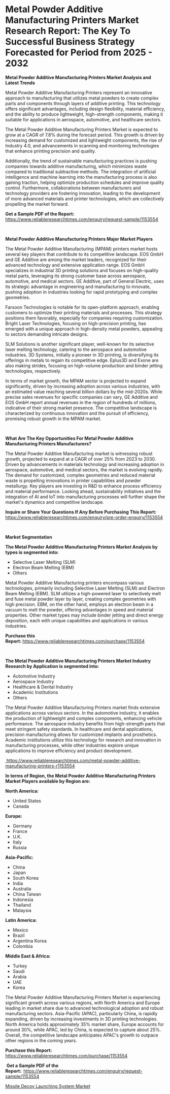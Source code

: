 <p><h1>Metal Powder Additive Manufacturing Printers Market Research Report: The Key To Successful Business Strategy Forecasted for Period from 2025 - 2032</h1></p><p><strong>Metal Powder Additive Manufacturing Printers Market Analysis and Latest Trends</strong></p>
<p><p>Metal Powder Additive Manufacturing Printers represent an innovative approach to manufacturing that utilizes metal powders to create complex parts and components through layers of additive printing. This technology offers significant advantages, including design flexibility, material efficiency, and the ability to produce lightweight, high-strength components, making it suitable for applications in aerospace, automotive, and healthcare sectors.</p><p>The Metal Powder Additive Manufacturing Printers Market is expected to grow at a CAGR of 7.8% during the forecast period. This growth is driven by increasing demand for customized and lightweight components, the rise of Industry 4.0, and advancements in scanning and monitoring technologies that enhance printing precision and quality. </p><p>Additionally, the trend of sustainable manufacturing practices is pushing companies towards additive manufacturing, which minimizes waste compared to traditional subtractive methods. The integration of artificial intelligence and machine learning into the manufacturing process is also gaining traction, helping optimize production schedules and improve quality control. Furthermore, collaborations between manufacturers and technology providers are fostering innovation, leading to the development of more advanced materials and printer technologies, which are collectively propelling the market forward.</p></p>
<p><strong>Get a Sample PDF of the Report:&nbsp;</strong> <a href="https://www.reliableresearchtimes.com/enquiry/request-sample/1153554?utm_campaign=2464&utm_medium=2&utm_source=Github&utm_content=ia&utm_term=12042025&utm_id=metal-powder-additive-manufacturing-printers">https://www.reliableresearchtimes.com/enquiry/request-sample/1153554</a></p>
<p>&nbsp;</p>
<p><strong>Metal Powder Additive Manufacturing Printers Major Market Players</strong></p>
<p><p>The Metal Powder Additive Manufacturing (MPAM) printers market hosts several key players that contribute to its competitive landscape. EOS GmbH and GE Additive are among the market leaders, recognized for their advanced technology and extensive application range. EOS GmbH specializes in industrial 3D printing solutions and focuses on high-quality metal parts, leveraging its strong customer base across aerospace, automotive, and medical sectors. GE Additive, part of General Electric, uses its strategic advantage in engineering and manufacturing to innovate, pushing adoption in industries looking for rapid prototyping and complex geometries.</p><p>Farsoon Technologies is notable for its open-platform approach, enabling customers to optimize their printing materials and processes. This strategy positions them favorably, especially for companies requiring customization. Bright Laser Technologies, focusing on high-precision printing, has emerged with a unique approach in high-density metal powders, appealing to sectors demanding intricate designs.</p><p>SLM Solutions is another significant player, well-known for its selective laser melting technology, catering to the aerospace and automotive industries. 3D Systems, initially a pioneer in 3D printing, is diversifying its offerings in metals to regain its competitive edge. Eplus3D and Exone are also making strides, focusing on high-volume production and binder jetting technologies, respectively.</p><p>In terms of market growth, the MPAM sector is projected to expand significantly, driven by increasing adoption across various industries, with an estimated value reaching several billion dollars by the mid-2020s. While precise sales revenues for specific companies can vary, GE Additive and EOS GmbH report annual revenues in the region of hundreds of millions, indicative of their strong market presence. The competitive landscape is characterized by continuous innovation and the pursuit of efficiency, promising robust growth in the MPAM market.</p></p>
<p>&nbsp;</p>
<p><strong>What Are The Key Opportunities For Metal Powder Additive Manufacturing Printers Manufacturers?</strong></p>
<p><p>The Metal Powder Additive Manufacturing market is witnessing robust growth, projected to expand at a CAGR of over 25% from 2023 to 2030. Driven by advancements in materials technology and increasing adoption in aerospace, automotive, and medical sectors, the market is evolving rapidly. The demand for customized, complex geometries and reduced material waste is propelling innovations in printer capabilities and powder metallurgy. Key players are investing in R&D to enhance process efficiency and material performance. Looking ahead, sustainability initiatives and the integration of AI and IoT into manufacturing processes will further shape the market's dynamics and competitive landscape.</p></p>
<p><strong>Inquire or Share Your Questions If Any Before Purchasing This Report:</strong> <a href="https://www.reliableresearchtimes.com/enquiry/pre-order-enquiry/1153554?utm_campaign=2464&utm_medium=2&utm_source=Github&utm_content=ia&utm_term=12042025&utm_id=metal-powder-additive-manufacturing-printers">https://www.reliableresearchtimes.com/enquiry/pre-order-enquiry/1153554</a></p>
<p>&nbsp;</p>
<p><strong>Market Segmentation</strong></p>
<p><strong>The Metal Powder Additive Manufacturing Printers Market Analysis by types is segmented into:</strong></p>
<p><ul><li>Selective Laser Melting (SLM)</li><li>Electron Beam Melting (EBM)</li><li>Others</li></ul></p>
<p><p>Metal Powder Additive Manufacturing printers encompass various technologies, primarily including Selective Laser Melting (SLM) and Electron Beam Melting (EBM). SLM utilizes a high-powered laser to selectively melt and fuse metal powder layer by layer, creating complex geometries with high precision. EBM, on the other hand, employs an electron beam in a vacuum to melt the powder, offering advantages in speed and material properties. Other market types may include binder jetting and direct energy deposition, each with unique capabilities and applications in various industries.</p></p>
<p><strong>Purchase this Report:&nbsp;</strong><a href="https://www.reliableresearchtimes.com/purchase/1153554?utm_campaign=2464&utm_medium=2&utm_source=Github&utm_content=ia&utm_term=12042025&utm_id=metal-powder-additive-manufacturing-printers">https://www.reliableresearchtimes.com/purchase/1153554</a></p>
<p>&nbsp;</p>
<p><strong>The Metal Powder Additive Manufacturing Printers Market Industry Research by Application is segmented into:</strong></p>
<p><ul><li>Automotive Industry</li><li>Aerospace Industry</li><li>Healthcare & Dental Industry</li><li>Academic Institutions</li><li>Others</li></ul></p>
<p><p>The Metal Powder Additive Manufacturing Printers market finds extensive applications across various sectors. In the automotive industry, it enables the production of lightweight and complex components, enhancing vehicle performance. The aerospace industry benefits from high-strength parts that meet stringent safety standards. In healthcare and dental applications, precision manufacturing allows for customized implants and prosthetics. Academic institutions utilize this technology for research and innovation in manufacturing processes, while other industries explore unique applications to improve efficiency and product development.</p></p>
<p><a href="https://www.reliableresearchtimes.com/metal-powder-additive-manufacturing-printers-r1153554?utm_campaign=2464&utm_medium=2&utm_source=Github&utm_content=ia&utm_term=12042025&utm_id=metal-powder-additive-manufacturing-printers">&nbsp;https://www.reliableresearchtimes.com/metal-powder-additive-manufacturing-printers-r1153554</a></p>
<p><strong>In terms of Region, the Metal Powder Additive Manufacturing Printers Market Players available by Region are:</strong></p>
<p>
    <p> <strong> North America: </strong>
        <ul>
            <li>United States</li>
            <li>Canada</li>
        </ul>
        </p> 
    <p> <strong> Europe: </strong>
        <ul>
            <li>Germany</li>
            <li>France</li>
            <li>U.K.</li>
            <li>Italy</li>
            <li>Russia</li>
        </ul>
        </p> 
    <p> <strong> Asia-Pacific: </strong>
        <ul>
            <li>China</li>
            <li>Japan</li>
            <li>South Korea</li>
            <li>India</li>
            <li>Australia</li>
            <li>China Taiwan</li>
            <li>Indonesia</li>
            <li>Thailand</li>
            <li>Malaysia</li>
        </ul>
        </p> 
    <p> <strong> Latin America: </strong>
        <ul>
            <li>Mexico</li>
            <li>Brazil</li>
            <li>Argentina Korea</li>
            <li>Colombia</li>
        </ul>
        </p> 
    <p> <strong> Middle East & Africa: </strong>
        <ul>
            <li>Turkey</li>
            <li>Saudi</li>
            <li>Arabia</li>
            <li>UAE</li>
            <li>Korea</li>
        </ul>
    </p>
    </p>
<p><p>The Metal Powder Additive Manufacturing Printers Market is experiencing significant growth across various regions, with North America and Europe leading in market share due to advanced technological adoption and robust manufacturing sectors. Asia-Pacific (APAC), particularly China, is rapidly expanding, driven by increasing investments in 3D printing technologies. North America holds approximately 35% market share, Europe accounts for around 30%, while APAC, led by China, is expected to capture about 25%. Overall, the competitive landscape anticipates APAC's growth to outpace other regions in the coming years.</p></p>
<p><strong>Purchase this Report: </strong><a href="https://www.reliableresearchtimes.com/purchase/1153554?utm_campaign=2464&utm_medium=2&utm_source=Github&utm_content=ia&utm_term=12042025&utm_id=metal-powder-additive-manufacturing-printers">https://www.reliableresearchtimes.com/purchase/1153554</a></p>
<p>&nbsp;<strong>Get a Sample PDF of the Report:&nbsp;&nbsp;</strong><a href="https://www.reliableresearchtimes.com/enquiry/request-sample/1153554?utm_campaign=2464&utm_medium=2&utm_source=Github&utm_content=ia&utm_term=12042025&utm_id=metal-powder-additive-manufacturing-printers">https://www.reliableresearchtimes.com/enquiry/request-sample/1153554</a></p>
<p><strong></strong></p>
<p><p><a href="https://github.com/chungwimbu4/Market-Research-Report-List-1/blob/main/missile-decoy-launching-system-market.md?utm_campaign=2464&utm_medium=2&utm_source=Github&utm_content=ia&utm_term=12042025&utm_id=metal-powder-additive-manufacturing-printers">Missile Decoy Launching System Market</a></p></p>